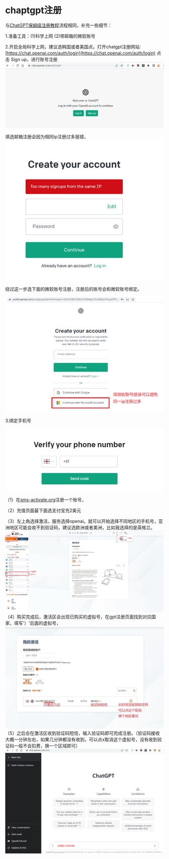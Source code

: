 # chaptgpt注册

与[ChatGPT保姆级注册教程](https://mp.weixin.qq.com/s/Mf4MBpN761M8yI79aaRPeA)流程相同，补充一些细节：

1.准备工具：(1)科学上网 (2)带邮箱的微软账号

2.开启全局科学上网，建议选韩国或者美国点。打开chatgpt注册网站: [https://chat.openai.com/auth/login](https://chat.openai.com/auth/login) 点击 Sign up，进行账号注册
![image](./gpt_picture/sign0.jpg)

填选邮箱注册会因为相同ip注册过多报错，
![image](./gpt_picture/sign1.jpg)


绕过这一步选下面的微软账号注册，注册后的账号会和微软账号绑定。

![image](./gpt_picture/sign2.jpg)

3.绑定手机号

![image](./gpt_picture/sign3.jpg)

（1）在[sms-activate.org](https://sms-activate.org/)注册一个账号，


（2）充值页面最下面选支付宝充2美元

（3）左上角选择激活，服务选择openai。就可以开始选择不同地区的手机号，亚洲地区可能会收不到验证码，建议选欧洲或者美洲，比如我选择的是英格兰。
![image](./gpt_picture/sign4.jpg)
（4）购买完成后，激活区会出现已购买的虚拟号，在gpt注册页面找到对应国家，填写'）'后面的虚拟号，
![image](./gpt_picture/sign5.jpg)
（5）之后会在激活区收到验证码短信，输入验证码即可完成注册。（验证码接收大概一分钟左右，如果几分钟都没有收到，可以点x取消这个虚拟号，没有收到验证码一般不会扣费，换一个区域即可）
![image](./gpt_picture/sign6.jpg)
